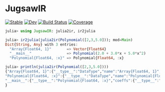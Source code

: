 # JugsawIR

[![Stable](https://img.shields.io/badge/docs-stable-blue.svg)](https://GiggleLiu.github.io/JugsawIR.jl/stable/)
[![Dev](https://img.shields.io/badge/docs-dev-blue.svg)](https://GiggleLiu.github.io/JugsawIR.jl/dev/)
[![Build Status](https://github.com/GiggleLiu/JugsawIR.jl/actions/workflows/CI.yml/badge.svg?branch=main)](https://github.com/GiggleLiu/JugsawIR.jl/actions/workflows/CI.yml?query=branch%3Amain)
[![Coverage](https://codecov.io/gh/GiggleLiu/JugsawIR.jl/branch/main/graph/badge.svg)](https://codecov.io/gh/GiggleLiu/JugsawIR.jl)

```julia
julia> using JugsawIR: julia2ir, ir2julia

julia> ir2julia(julia2ir(Polynomial([2,3,5.0])); mod=Main)
Dict{String, Any} with 3 entries:
  "Array{Float64, 1}"       => Vector{Float64}
  "__main__"                => Polynomial(2.0 + 3.0*x + 5.0*x^2)
  "Polynomial{Float64, :x}" => Polynomial{Float64, :x}

julia> println(julia2ir(Polynomial([2,3,5.0])))
{"Array{Float64, 1}":{"__type__":"DataType","name":"Array{Float64, 1}","fieldtypes":[]},
"Polynomial{Float64, :x}":{"__type__":"DataType","name":"Polynomial{Float64, :x}","fieldtypes":["Array{Float64, 1}"]},
"__main__":{"__type__":"Polynomial{Float64, :x}","coeffs":{"__type__":"Array{Float64, 1}","size":[3],"storage":"AAAAAAAAAEAAAAAAAAAIQAAAAAAAABRA"}}
}
```